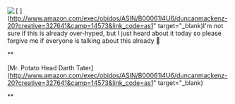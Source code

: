 [ <img src="http://rcm-images.amazon.com/images/P/B00061I4U6.01._TZZZZZZZ_" align="left" border="0" /> ](http://www.amazon.com/exec/obidos/ASIN/B00061I4U6/duncanmackenz-20?creative=327641&camp=14573&link_code=as1" target="_blank)I'm not sure if this is already over-hyped, but I just heard about it today so please forgive me if everyone is talking about this already 🙂

**

[Mr. Potato Head Darth Tater](http://www.amazon.com/exec/obidos/ASIN/B00061I4U6/duncanmackenz-20?creative=327641&camp=14573&link_code=as1" target="_blank)

**